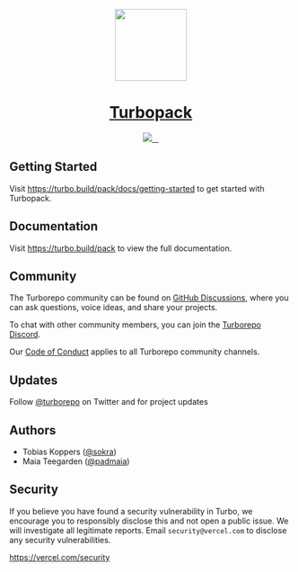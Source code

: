 <p align="center">
  <a href="https://turbo.build/pack">
    <picture>
      <source media="(prefers-color-scheme: dark)" srcset="https://user-images.githubusercontent.com/4060187/196945323-570383ab-2a33-44d3-a8f5-14eec8d49a26.png">
      <img src="https://user-images.githubusercontent.com/4060187/196945312-673c61d1-a7b2-448f-8447-d2aecc06ecfe.png" height="128">
    </picture>
    <h1 align="center">Turbopack</h1>
  </a>
</p>

<p align="center">
  <a aria-label="Vercel logo" href="https://vercel.com">
    <img src="https://img.shields.io/badge/MADE%20BY%20Vercel-000000.svg?style=for-the-badge&logo=Vercel&labelColor=000">
  </a>
  <a aria-label="Crates.io version" href="https://crates.io/crates/turbopack">
    <img alt="" src="https://img.shields.io/crates/v/turbopack.svg?style=for-the-badge&labelColor=000000">
  </a>
  <a aria-label="License" href="https://github.com/vercel/turbo/blob/canary/license.md">
    <img alt="" src="https://img.shields.io/npm/l/turbo.svg?style=for-the-badge&labelColor=000000&color=">
  </a>
  <a aria-label="Join the community on GitHub" href="https://github.com/vercel/turbo/discussions">
    <img alt="" src="https://img.shields.io/badge/Join%20the%20community-blueviolet.svg?style=for-the-badge&logo=turborepo&labelColor=000000&logoWidth=20&logoColor=white">
  </a>
</p>

## Getting Started

Visit https://turbo.build/pack/docs/getting-started to get started with Turbopack.

## Documentation

Visit https://turbo.build/pack to view the full documentation.

## Community

The Turborepo community can be found on [GitHub Discussions](https://github.com/vercel/turbo/discussions), where you can ask questions, voice ideas, and share your projects.

To chat with other community members, you can join the [Turborepo Discord](https://turbo.build/discord).

Our [Code of Conduct](https://github.com/vercel/turbo/blob/main/CODE_OF_CONDUCT.md) applies to all Turborepo community channels.

## Updates

Follow [@turborepo](https://twitter.com/turborepo) on Twitter and for project updates

## Authors

- Tobias Koppers ([@sokra](https://twitter.com/sokra))
- Maia Teegarden ([@padmaia](https://twitter.com/padmaia))

## Security

If you believe you have found a security vulnerability in Turbo, we encourage you to responsibly disclose this and not open a public issue. We will investigate all legitimate reports. Email `security@vercel.com` to disclose any security vulnerabilities.

https://vercel.com/security
